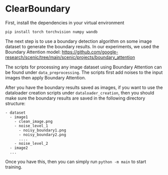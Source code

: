 # ClearBoundary

First, install the dependencies in your virtual environment

```
pip install torch torchvision numpy wandb
```

The next step is to use a boundary detection algorithm on some image dataset to generate the boundary results. In our experiments, we used the Boundary Attention model:
https://github.com/google-research/scenic/tree/main/scenic/projects/boundary_attention

The scripts for processing any image dataset using Boundary Attention can be found under `data_preprocessing`. The scripts first add noises to the input images then apply Boundary Attention.

After you have the boundary results saved as images, if you want to use the dataloader creation scripts under `dataloader_creation`, then you should make sure the boundary results are saved in the following directory structure:

```
- dataset
  - image1
    - clean_image.png
    - noise_level_1
      - noisy_boundary1.png
      - noisy_boundary2.png
      ....
    - noise_level_2
  - image2
  ...
```

Once you have this, then you can simply run `python -m main` to start training. 
